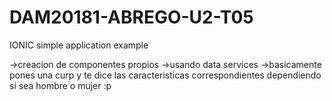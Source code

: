 # DAM20181-ABREGO-U2-T05

IONIC simple application example

->creacion de componentes propios
->usando data services
->basicamente pones una curp y te dice las caracteristicas correspondientes dependiendo si sea hombre o mujer :p 
